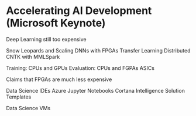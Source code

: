 # Accelerating AI Development (Microsoft Keynote)

Deep Learning still too expensive

Snow Leopards and Scaling DNNs with FPGAs
Transfer Learning Distributed CNTK with MMLSpark

Training: CPUs and GPUs
Evaluation: CPUs and FGPAs
ASICs

Claims that FPGAs are much less expensive

Data Science IDEs
Azure Jupyter Notebooks
Cortana Intelligence Solution Templates

Data Science VMs